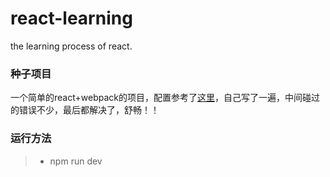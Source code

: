 # react-learning
the learning process of react.
### 种子项目
一个简单的react+webpack的项目，配置参考了[这里](https://github.com/huangtengfei/blog/issues/17)，自己写了一遍，中间碰过的错误不少，最后都解决了，舒畅！！
### 运行方法
> * npm run dev
